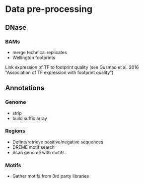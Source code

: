 
# Data pre-processing

## DNase

### BAMs

- merge technical replicates
- Wellington footprints

Link expression of TF to footprint quality (see Gusmao et al. 2016 "Association of TF expression with footprint quality")


## Annotations

### Genome

- strip
- build suffix array


### Regions

- Define/retrieve positive/negative sequences
- DREME motif search
- Scan genome with motifs


### Motifs

- Gather motifs from 3rd party libraries
